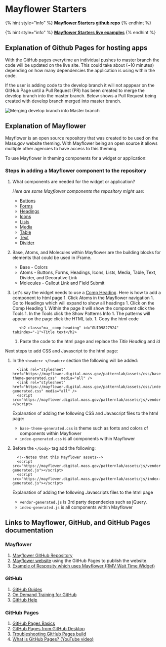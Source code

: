 # Mayflower Starters

{% hint style="info" %}
[**Mayflower Starters github repo**](https://github.com/massgov/mayflower-starters)
{% endhint %}

{% hint style="info" %}
[**Mayflower Starters live examples**](https://massgov.github.io/mayflower-starters/)
{% endhint %}

## Explanation of Github Pages for hosting apps

With the GitHub pages everytime an individual pushes to master branch the code will be updated on the live site. This could take about \(~10 minutes\) depending on how many dependencies the application is using within the code.

If the user is adding code to the develop branch it will not apppear on the GitHub Page until a Pull Request \(PR\) has been created to merge the develop branch into the master branch. Below shows a Pull Request being created with develop branch merged into master branch.

![Merging develop branch into Master branch](https://massgov.github.io/iframe-quickstart/develop-master.png)

## Explanation of Mayflower

Mayflower is an open source repository that was created to be used on the Mass.gov website theming. With Mayflower being an open source it allows multiple other agencies to have access to this theming.

To use Mayflower in theming components for a widget or application:

### Steps in adding a Mayflower component to the repository

1. What components are needed for the widget or application?

   _Here are some Mayflower components the repository might use:_

   * [Buttons](http://mayflower.digital.mass.gov/?p=viewall-atoms-buttons)
   * [Forms](http://mayflower.digital.mass.gov/?p=viewall-atoms-forms)
   * [Headings](http://mayflower.digital.mass.gov/?p=viewall-atoms-headings)
   * [Icons](http://mayflower.digital.mass.gov/?p=viewall-atoms-icons)
   * [Lists](http://mayflower.digital.mass.gov/?p=viewall-atoms-lists)
   * [Media](http://mayflower.digital.mass.gov/?p=viewall-atoms-media)
   * [Table](http://mayflower.digital.mass.gov/?p=viewall-atoms-table)
   * [Text](http://mayflower.digital.mass.gov/?p=viewall-atoms-text)
   * [Divider](http://mayflower.digital.mass.gov/?p=atoms-divider)

2. Base, Atoms, and Molecules within Mayflower are the building blocks for elements that could be used in iFrame.
   * Base - Colors
   * Atoms - Buttons, Forms, Headings, Icons, Lists, Media, Table, Text, Divider, and Decorative Link
   * Molecules - Callout Link and Field Submit
3. Let's say the widget needs to use a [Comp Heading](http://mayflower.digital.mass.gov/?p=atoms-comp-heading). Here is how to add a component to html page 1. Click Atoms in the Mayflower navigation 1. Go to Headings which will expand to show all headings 1. Click on the Comp Heading 1. Within the page it will show the component click the Tools 1. In the Tools click the Show Patterns Info 1. The patterns will appear on the page click the HTML tab. 1. Copy the html code

   ```text
      <h2 class="ma__comp-heading" id="GUID9827924" tabindex="-1">Title text</h2>
   ```

   1. Paste the code to the html page and replace the _Title Heading_ and _id_

Next steps to add CSS and Javascript to the html page:

1. In the `<header> </header>` section the following will be added:

   ```text
     <link rel="stylesheet" href="https://mayflower.digital.mass.gov/patternlab/assets/css/base-theme-generated.css"  media="all" />
     <link rel="stylesheet" href="https://mayflower.digital.mass.gov/patternlab/assets/css/index-generated.css" media="all" />
     <script src="https://mayflower.digital.mass.gov/patternlab/assets/js/vendor/modernizr.js"></script>
   ```

   Explanation of adding the following CSS and Javascript files to the html page:

   * `base-theme-generated.css` is theme such as fonts and colors of components within Mayflower
   * `index-generated.css` is all components within Mayflower

2. Before the `</body>` tag add the following:

   ```text
     <!--Notes that this Mayflower assets-->
     <script src="https://mayflower.digital.mass.gov/patternlab/assets/js/vendor-generated.js"></script>
     <script src="https://mayflower.digital.mass.gov/patternlab/assets/js/index-generated.js"></script>
   ```

   Explanation of adding the following Javascripts files to the html page

   * `vendor-generated.js` is 3rd party dependecies such as jQuery.
   * `index-generated.js` is all components within Mayflower

## Links to Mayflower, GitHub, and GitHub Pages documentation

### Mayflower

1. [Mayflower GitHub Repository](https://github.com/massgov/mayflower)
2. [Mayflower website](https://mayflower.digital.mass.gov/patternlab/) using the GitHub Pages to publish the website.
3. [Example of Resposity which uses Mayflower \(RMV Wait Time Widget\)](https://github.com/massgov/rmvwaittime)

### GitHub

1. [GitHub Guides](https://guides.github.com/)
2. [On Demand Training for GitHub](https://services.github.com/on-demand/)
3. [GitHub Help](https://help.github.com/)

### GitHub Pages

1. [GitHub Pages Basics](https://help.github.com/categories/github-pages-basics/)
2. [GitHub Pages from GitHub Desktop](https://services.github.com/on-demand/github-desktop/)
3. [Troubleshooting GitHub Pages build](https://help.github.com/articles/troubleshooting-github-pages-builds/)
4. [What is GitHub Pages? \(YouTube video\)](https://youtu.be/2MsN8gpT6jY)

